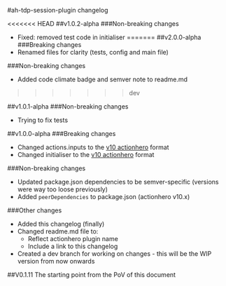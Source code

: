 #ah-tdp-session-plugin changelog

<<<<<<< HEAD
##v1.0.2-alpha 
###Non-breaking changes 
* Fixed: removed test code in initialiser
=======
##v2.0.0-alpha 
###Breaking changes 
* Renamed files for clarity (tests, config and main file)

###Non-breaking changes 
* Added code climate badge and semver note to readme.md
>>>>>>> dev

##v1.0.1-alpha 
###Non-breaking changes 
* Trying to fix tests

##v1.0.0-alpha 
###Breaking changes
* Changed actions.inputs to the [v10 actionhero](https://github.com/evantahler/actionhero/releases/) format
* Changed initialiser to the [v10 actionhero](https://github.com/evantahler/actionhero/releases/) format

###Non-breaking changes
* Updated package.json dependencies to be semver-specific (versions were way too loose previously)
* Added `peerDependencies` to package.json (actionhero v10.x)

###Other changes
* Added this changelog (finally)
* Changed readme.md file to:
    * Reflect actionhero plugin name
    * Include a link to this changelog
* Created a dev branch for working on changes - this will be the WIP version from now onwards

##V0.1.11
The starting point from the PoV of this document

